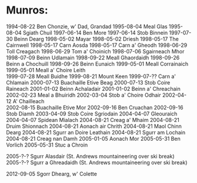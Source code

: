 # Munros:

1994-08-22 Ben Chonzie, w' Dad, Grandad
1995-08-04 Meal Glas
1995-08-04 Sgiath Chuil
1997-06-14 Ben More
1997-06-14 Stob Binnein
1997-07-30 Beinn Dearg 
1998-05-02 Mayar
1998-05-02 Driesh 
1998-05-17 The Cairnwell
1998-05-17 Carn Aosda
1998-05-17 Carn a' Gheodh 
1998-06-29 Toll Creagach
1998-06-29 Tom a' Choinich 
1998-07-06 Sgairneach Mhor
1998-07-09 Beinn Udlamain 
1998-09-22 Meall Ghaordaidh
1998-09-26 Beinn a Chochuill
1998-09-26 Beinn Eunaich 
1999-05-01 Meall Corrainaich
1999-05-01 Meall a' Choire Leith  
1999-07-28 Meall Buidhe
1999-08-21 Mount Keen 
1999-07-?? Carn a' Chlamain
2000-07-13 Buachaille Etive Beag
2000-07-13 Stob Coire Raineach 
2001-01-02 Beinn Achaladair
2001-01-02 Beinn a' Chreachain
2002-02-23 Meal a Bhuiridh
2002-03-04 Stob a' Choire Odhair
2002-04-12 A' Chailleach  
2002-08-15 Buachaille Etive Mor
2002-09-16 Ben Cruachan
2002-09-16 Stob Diamh
2003-04-09 Stob Coire Sgriodain 
2004-04-07 Gleouraich 
2004-04-07 Spidean Mialach
2004-08-21 Creag a' Mhaim
2004-08-21 Druim Shionnach
2004-08-21 Aonach air Chrith
2004-08-21 Maol Chinn Dearg
2004-08-21 Sgurr an Doire Leathain
2004-08-21 Sgurr am Lochain
2004-08-21 Creag nan Damh 
2005-01-05 Aonach Mor
2005-05-31 Ben Vorlich
2005-05-31 Stuc a Chroin

2005-?-? Sgurr Alasdair (St. Andrews mountaineering over ski break)
2005-?-? Sgurr a Ghreadaidh (St. Andrews mountaineering over ski break)

2012-09-05 Sgorr Dhearg, w' Colette


